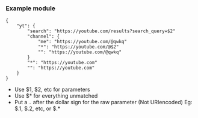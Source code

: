 ### Example module

```
{
	"yt": {
		"search": "https://youtube.com/results?search_query=$2"
		"channel": {
			"me": "https://youtube.com/@qwkq"
			"*": "https://youtube.com/@$2"
			"": "https://youtube.com/@qwkq"
		}
		"*": "https://youtube.com"
		"": "https://youtube.com"
	}
}
```

- Use $1, $2, etc for parameters
- Use $* for everything unmatched
- Put a `.` after the dollar sign for the raw parameter (Not URIencoded)
Eg: $.1, $.2, etc, or $.*